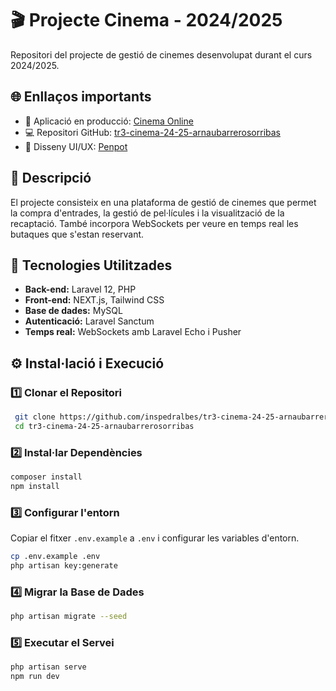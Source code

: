 # 🎬 Projecte Cinema - 2024/2025

Repositori del projecte de gestió de cinemes desenvolupat durant el curs 2024/2025.

## 🌐 Enllaços importants

- 🔗 Aplicació en producció: [Cinema Online](http://cine.a23arnbarsor.daw.inspedralbes.cat:27500/)
- 💻 Repositori GitHub: [tr3-cinema-24-25-arnaubarrerosorribas](https://github.com/inspedralbes/tr3-cinema-24-25-arnaubarrerosorribas)
- 🎨 Disseny UI/UX: [Penpot](https://design.penpot.app/#/view?file-id=2fba00dd-ccda-80a0-8005-ddf70dbe4bb6&page-id=2fba00dd-ccda-80a0-8005-ddf70dbe4bb7&section=interactions&frame-id=36bed9f3-4d4e-8063-8005-ddfce1608b5c&index=0&share-id=2fba00dd-ccda-80a0-8005-ddfd5d633f17)

## 📌 Descripció

El projecte consisteix en una plataforma de gestió de cinemes que permet la compra d'entrades, la gestió de pel·lícules i la visualització de la recaptació. També incorpora WebSockets per veure en temps real les butaques que s'estan reservant.

## 🚀 Tecnologies Utilitzades

- **Back-end:** Laravel 12, PHP
- **Front-end:** NEXT.js, Tailwind CSS
- **Base de dades:** MySQL
- **Autenticació:** Laravel Sanctum
- **Temps real:** WebSockets amb Laravel Echo i Pusher

## ⚙️ Instal·lació i Execució

### 1️⃣ Clonar el Repositori
```bash
 git clone https://github.com/inspedralbes/tr3-cinema-24-25-arnaubarrerosorribas.git
 cd tr3-cinema-24-25-arnaubarrerosorribas
```

### 2️⃣ Instal·lar Dependències
```bash
composer install
npm install
```

### 3️⃣ Configurar l'entorn
Copiar el fitxer `.env.example` a `.env` i configurar les variables d'entorn.
```bash
cp .env.example .env
php artisan key:generate
```

### 4️⃣ Migrar la Base de Dades
```bash
php artisan migrate --seed
```

### 5️⃣ Executar el Servei
```bash
php artisan serve
npm run dev
```